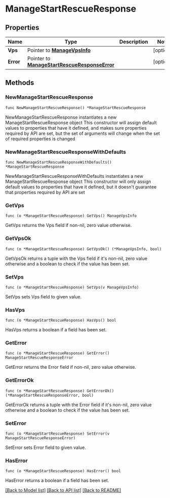 # ManageStartRescueResponse

## Properties

Name | Type | Description | Notes
------------ | ------------- | ------------- | -------------
**Vps** | Pointer to [**ManageVpsInfo**](ManageVpsInfo.md) |  | [optional] 
**Error** | Pointer to [**ManageStartRescueResponseError**](ManageStartRescueResponseError.md) |  | [optional] 

## Methods

### NewManageStartRescueResponse

`func NewManageStartRescueResponse() *ManageStartRescueResponse`

NewManageStartRescueResponse instantiates a new ManageStartRescueResponse object
This constructor will assign default values to properties that have it defined,
and makes sure properties required by API are set, but the set of arguments
will change when the set of required properties is changed

### NewManageStartRescueResponseWithDefaults

`func NewManageStartRescueResponseWithDefaults() *ManageStartRescueResponse`

NewManageStartRescueResponseWithDefaults instantiates a new ManageStartRescueResponse object
This constructor will only assign default values to properties that have it defined,
but it doesn't guarantee that properties required by API are set

### GetVps

`func (o *ManageStartRescueResponse) GetVps() ManageVpsInfo`

GetVps returns the Vps field if non-nil, zero value otherwise.

### GetVpsOk

`func (o *ManageStartRescueResponse) GetVpsOk() (*ManageVpsInfo, bool)`

GetVpsOk returns a tuple with the Vps field if it's non-nil, zero value otherwise
and a boolean to check if the value has been set.

### SetVps

`func (o *ManageStartRescueResponse) SetVps(v ManageVpsInfo)`

SetVps sets Vps field to given value.

### HasVps

`func (o *ManageStartRescueResponse) HasVps() bool`

HasVps returns a boolean if a field has been set.

### GetError

`func (o *ManageStartRescueResponse) GetError() ManageStartRescueResponseError`

GetError returns the Error field if non-nil, zero value otherwise.

### GetErrorOk

`func (o *ManageStartRescueResponse) GetErrorOk() (*ManageStartRescueResponseError, bool)`

GetErrorOk returns a tuple with the Error field if it's non-nil, zero value otherwise
and a boolean to check if the value has been set.

### SetError

`func (o *ManageStartRescueResponse) SetError(v ManageStartRescueResponseError)`

SetError sets Error field to given value.

### HasError

`func (o *ManageStartRescueResponse) HasError() bool`

HasError returns a boolean if a field has been set.


[[Back to Model list]](../README.md#documentation-for-models) [[Back to API list]](../README.md#documentation-for-api-endpoints) [[Back to README]](../README.md)


